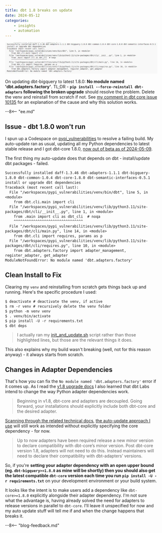 ```yaml
---
title: dbt 1.8 breaks on update
date: 2024-05-12
categories:
    - insights
    - automation
---
```


![Error traceback ending with No module named dbt.adapters.factory](./assets/dbt_1_8_break.webp)

On updating dbt-bigquery to latest 1.8.0: **No module named 'dbt.adapters.factory'**. TL;DR - **`pip install --force-reinstall dbt-adapters` following the broken upgrade** should resolve the problem. Delete the venv and reinstall from scratch if not. See [my comment in dbt core issue 10135](https://github.com/dbt-labs/dbt-core/issues/10135#issuecomment-2118230255) for an explanation of the cause and why this solution works.

--8<-- "ee.md"

<!-- more -->

## Issue - dbt 1.8.0 won't run

I spun up a Codespace on [pypi_vulnerabilities](https://github.com/brabster/pypi_vulnerabilities) to resolve a failing build.
My auto-update ran as usual, updating all my Python dependencies to latest stable release and I got dbt-core 1.8.0, [now out of beta as of 2024-05-09](https://github.com/dbt-labs/dbt-core/releases/tag/v1.8.0).

The first thing my auto-update does that depends on dbt - install/update dbt packages - failed.

```console title="dbt 1.8.0 fails to run" hl_lines="13"
Successfully installed daff-1.3.46 dbt-adapters-1.1.1 dbt-bigquery-1.8.0 dbt-common-1.0.4 dbt-core-1.8.0 dbt-semantic-interfaces-0.5.1
install or upgrade dbt dependencies
Traceback (most recent call last):
  File "/workspaces/pypi_vulnerabilities/venv/bin/dbt", line 5, in <module>
    from dbt.cli.main import cli
  File "/workspaces/pypi_vulnerabilities/venv/lib/python3.11/site-packages/dbt/cli/__init__.py", line 1, in <module>
    from .main import cli as dbt_cli  # noqa
    ^^^^^^^^^^^^^^^^^^^^^^^^^^^^^^^^
  File "/workspaces/pypi_vulnerabilities/venv/lib/python3.11/site-packages/dbt/cli/main.py", line 14, in <module>
    from dbt.cli import requires, params as p
  File "/workspaces/pypi_vulnerabilities/venv/lib/python3.11/site-packages/dbt/cli/requires.py", line 10, in <module>
    from dbt.adapters.factory import adapter_management, register_adapter, get_adapter
ModuleNotFoundError: No module named 'dbt.adapters.factory'
```

## Clean Install to Fix

Clearing my `venv` and reinstalling from scratch gets things back up and running. Here's the specific procedure I used:

```session title="venv clear and reinit procedure" hl_lines="3 4 5 6"
$ deactivate # deactivate the venv, if active
$ rm -r venv # recursively delete the venv folder
$ python -m venv venv
$ . venv/bin/activate
$ pip install -U -r requirements.txt
$ dbt deps
```

> I actually ran my [init_and_update.sh](https://github.com/brabster/pypi_vulnerabilities/blob/c056bf3b2a4605a91526b27e0fb5ef93098e3fc4/.dev_scripts/init_and_update.sh) script rather than those highlighted lines, but those are the relevant things it does.

This also explains why my build wasn't breaking (well, not for this reason anyway) - it always starts from scratch.

## Changes in Adapter Dependencies

That's how you can fix the `No module named 'dbt.adapters.factory'` error if it comes up.
As I read the [v1.8 upgrade docs](https://docs.getdbt.com/docs/dbt-versions/core-upgrade/upgrading-to-v1.8) I also learned that dbt Labs intend to change the way Python adapter dependencies work.

> Beginning in v1.8, dbt-core and adapters are decoupled. Going forward, your installations should explicitly include both dbt-core and the desired adapter.

[Scanning through the related technical docs](https://github.com/dbt-labs/dbt-adapters/discussions/87), [the auto-update approach I use](../2024-05-01-how-i-do-python-supply-chain-security/index.md#updating-dependencies-automatically) will still work as intended without explicitly specifying the core dependency - for now.

> Up to now adapters have been required release a new minor version to declare compatibility with dbt-core’s minor version. Post dbt-core version 1.8, adapters will not need to do this. Instead maintainers will need to declare their compatibility with dbt-adapters’ versions.

So, if you're **setting your adapter dependency with an open upper bound (eg. `dbt-bigquery>=1.8.0` as mine will be shortly) then you should also get the latest compatible `dbt-core` version each time you run `pip install -U -r requirements.txt`** on your development environment or your build system.

It looks like the intent is to make users add a dependency like `dbt-core>=1.8.0` explicitly alongside their adapter dependency. I'm not sure what the advantage is, having already solved the need for adapters to release versions in parallel to `dbt-core`. I'll leave it unspecified for now and my auto update stuff will tell me if and when the change happens that breaks it.

--8<-- "blog-feedback.md"

